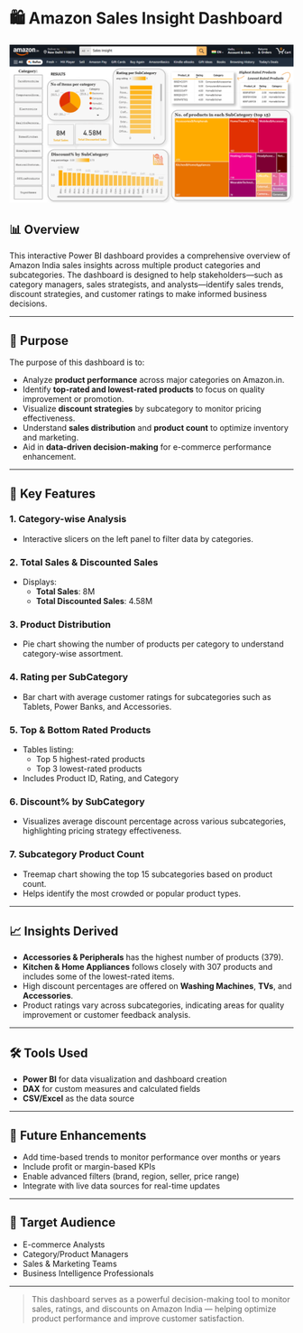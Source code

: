 # 🛍️ Amazon Sales Insight Dashboard

![Amazon Sales Dashboard](./amazon%20sales%20dashboard.png)

## 📊 Overview

This interactive Power BI dashboard provides a comprehensive overview of Amazon India sales insights across multiple product categories and subcategories. The dashboard is designed to help stakeholders—such as category managers, sales strategists, and analysts—identify sales trends, discount strategies, and customer ratings to make informed business decisions.

---

## 🎯 Purpose

The purpose of this dashboard is to:

- Analyze **product performance** across major categories on Amazon.in.
- Identify **top-rated and lowest-rated products** to focus on quality improvement or promotion.
- Visualize **discount strategies** by subcategory to monitor pricing effectiveness.
- Understand **sales distribution** and **product count** to optimize inventory and marketing.
- Aid in **data-driven decision-making** for e-commerce performance enhancement.

---

## 📌 Key Features

### 1. **Category-wise Analysis**
- Interactive slicers on the left panel to filter data by categories.

### 2. **Total Sales & Discounted Sales**
- Displays:
  - **Total Sales**: 8M
  - **Total Discounted Sales**: 4.58M

### 3. **Product Distribution**
- Pie chart showing the number of products per category to understand category-wise assortment.

### 4. **Rating per SubCategory**
- Bar chart with average customer ratings for subcategories such as Tablets, Power Banks, and Accessories.

### 5. **Top & Bottom Rated Products**
- Tables listing:
  - Top 5 highest-rated products
  - Top 3 lowest-rated products
- Includes Product ID, Rating, and Category

### 6. **Discount% by SubCategory**
- Visualizes average discount percentage across various subcategories, highlighting pricing strategy effectiveness.

### 7. **Subcategory Product Count**
- Treemap chart showing the top 15 subcategories based on product count.
- Helps identify the most crowded or popular product types.

---

## 📈 Insights Derived

- **Accessories & Peripherals** has the highest number of products (379).
- **Kitchen & Home Appliances** follows closely with 307 products and includes some of the lowest-rated items.
- High discount percentages are offered on **Washing Machines**, **TVs**, and **Accessories**.
- Product ratings vary across subcategories, indicating areas for quality improvement or customer feedback analysis.

---

## 🛠️ Tools Used

- **Power BI** for data visualization and dashboard creation
- **DAX** for custom measures and calculated fields
- **CSV/Excel** as the data source

---

## 🚀 Future Enhancements

- Add time-based trends to monitor performance over months or years
- Include profit or margin-based KPIs
- Enable advanced filters (brand, region, seller, price range)
- Integrate with live data sources for real-time updates

---

## 👥 Target Audience

- E-commerce Analysts
- Category/Product Managers
- Sales & Marketing Teams
- Business Intelligence Professionals

---

> This dashboard serves as a powerful decision-making tool to monitor sales, ratings, and discounts on Amazon India — helping optimize product performance and improve customer satisfaction.
